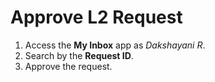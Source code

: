 # Approve L2 Request

1.	Access the **My Inbox** app as _Dakshayani R_.
2.	Search by the **Request ID**.
3.	Approve the request.

